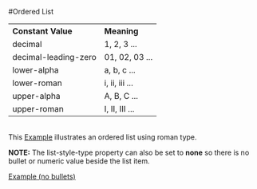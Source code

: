
#Ordered List

<table width = 50%>
<tr align = left><th>Constant Value<th>Meaning
<tr><td>decimal<td>1, 2, 3 ...
<tr><td>decimal-leading-zero<td>01, 02, 03 ...
<tr><td>lower-alpha<td>a, b, c ...
<tr><td>lower-roman<td>i, ii, iii ...
<tr><td>upper-alpha<td>A, B, C ...
<tr><td>upper-roman<td>I, II, III ...
</table>

<br>This <a href = "archives/Class Htmls/ordered.htm" target= "_blank">Example</a> illustrates an ordered list using roman type.

**NOTE:** The list-style-type property can also be set to <b>none</b> so there is no bullet or numeric value beside
the list item.

<a href = "archives/Class Htmls/listnobullet.htm" target= "_blank">Example (no bullets)</a>


